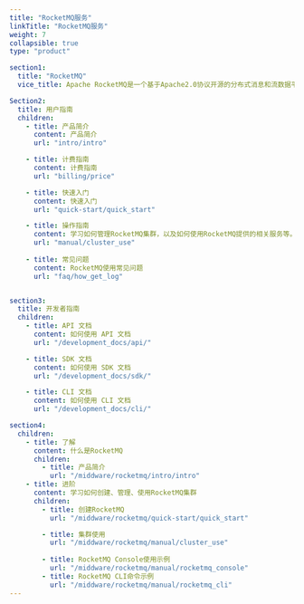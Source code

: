 ```yaml
---
title: "RocketMQ服务"
linkTitle: "RocketMQ服务"
weight: 7
collapsible: true
type: "product"

section1:
  title: "RocketMQ"
  vice_title: Apache RocketMQ是一个基于Apache2.0协议开源的分布式消息和流数据平台，具有低延时、高吞吐、可审计、可几乎无限水平扩展等优点。

Section2:
  title: 用户指南
  children:
    - title: 产品简介
      content: 产品简介
      url: "intro/intro"

    - title: 计费指南
      content: 计费指南
      url: "billing/price"

    - title: 快速入门
      content: 快速入门
      url: "quick-start/quick_start"

    - title: 操作指南
      content: 学习如何管理RocketMQ集群，以及如何使用RocketMQ提供的相关服务等。
      url: "manual/cluster_use"
     
    - title: 常见问题
      content: RocketMQ使用常见问题
      url: "faq/how_get_log"


section3:
  title: 开发者指南
  children:
    - title: API 文档
      content: 如何使用 API 文档
      url: "/development_docs/api/"

    - title: SDK 文档
      content: 如何使用 SDK 文档
      url: "/development_docs/sdk/"

    - title: CLI 文档
      content: 如何使用 CLI 文档
      url: "/development_docs/cli/"

section4:
  children:
    - title: 了解
      content: 什么是RocketMQ
      children:
        - title: 产品简介
          url: "/middware/rocketmq/intro/intro"
    - title: 进阶
      content: 学习如何创建、管理、使用RocketMQ集群
      children: 
        - title: 创建RocketMQ
          url: "/middware/rocketmq/quick-start/quick_start"

        - title: 集群使用
          url: "/middware/rocketmq/manual/cluster_use"
        
        - title: RocketMQ Console使用示例
          url: "/middware/rocketmq/manual/rocketmq_console"
        - title: RocketMQ CLI命令示例
          url: "/middware/rocketmq/manual/rocketmq_cli"
---
```



